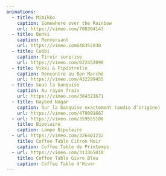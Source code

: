```yaml
---
animations:
  - title: Mimikko
    caption: Somewhere over the Rainbow
    url: https://vimeo.com/708304143
  - title: Bunki
    caption: Renversant
    url: https://vimeo.com648352930
  - title: Cubbi
    caption: Tiroir surprise
    url: https://vimeo.com/622452090
  - title: Vikki & Pipistrello
    caption: Rencontre au Bon Marché
    url: https://vimeo.com/432299455
  - title: Sous la banquise
    caption: Au rayon frais
    url: https://vimeo.com/384321671
  - title: Daybed Nagar
    caption: Sur la banquise exactement (audio d’origine)
    url: https://vimeo.com/478091667
  - url: https://vimeo.com/359555106
    title: Bipolaire
    caption: L﻿ampe Bipolaire
  - url: https://vimeo.com/326401232
    title: Coffee Table Citron Noir
    caption: Coffee Table de Printemps
  - url: https://vimeo.com/313365018
    title: Coffee Table Givre Bleu
    caption: C﻿offee Table d'Hiver
---
```

